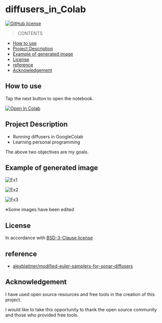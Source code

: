 # diffusers_in_Colab

[![GitHub license](https://img.shields.io/badge/license-Apache-blue.svg)](
https://github.com/suzukimain/diffusers_in_Colab/blob/main/LICENSE)

>CONTENTS
+ [How to use](#How_to_use)
+ [Project Description](#Projec_Description)
+ [Example of generated image](#Example_of_generated_image)
+ [License](#License)
+ [reference](#reference)
+ [Acknowledgement](#Acknowledgement)

##  How to use<a name = "How_to_use"></a>
Tap the next button to open the notebook.

[![Open In Colab](https://colab.research.google.com/assets/colab-badge.svg)](https://colab.research.google.com/github/suzukimain/diffusers_in_Colab/blob/main/diffusers_in_Colab.ipynb)


##  Project Description<a name = "Projec_Description"></a>
* Running diffusers in GoogleColab
* Learning personal programming

The above two objectives are my goals.

##  Example of generated image<a name = "Example_of_generated_image"></a>

![Ex1](https://github.com/suzukimain/diffusers_in_Colab/assets/131413573/378d35bb-8b35-41b4-a7fd-c7b1f49ac962)

![Ex2](https://github.com/suzukimain/diffusers_in_Colab/assets/131413573/392ea5ef-26f1-437c-a3c9-662fc3436329)

![Ex3](https://github.com/suzukimain/image/assets/131413573/4d97361b-268f-44b3-808e-0c036360d48f)

※Some images have been edited

## License<a name = "License"></a>
In accordance with [BSD-3-Clause license](LICENSE)

##  reference<a name = "reference"></a>
* [alexblattner/modified-euler-samplers-for-sonar-diffusers](https://github.com/alexblattner/modified-euler-samplers-for-sonar-diffusers)


## Acknowledgement<a name = "Acknowledgement"></a>

I have used open source resources and free tools in the creation of this project.

I would like to take this opportunity to thank the open source community and those who provided free tools.


